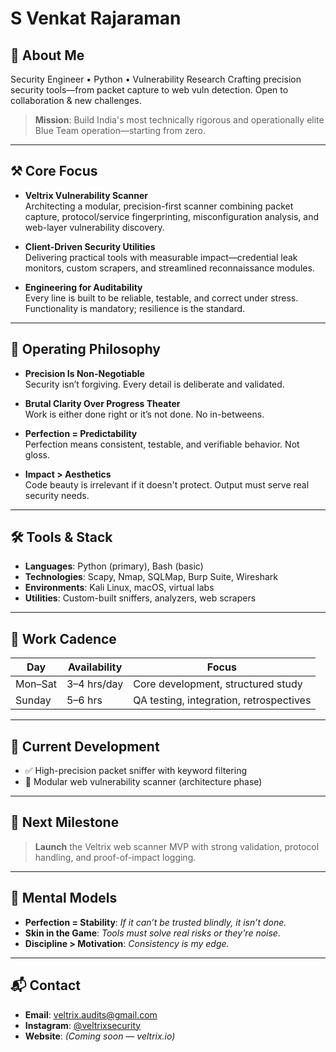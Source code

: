 # S Venkat Rajaraman

## 👤 About Me

Security Engineer • Python • Vulnerability Research
Crafting precision security tools—from packet capture to web vuln detection. Open to collaboration & new challenges.

> **Mission**: Build India's most technically rigorous and operationally elite Blue Team operation—starting from zero.

---

## ⚒️ Core Focus

- **Veltrix Vulnerability Scanner**  
  Architecting a modular, precision-first scanner combining packet capture, protocol/service fingerprinting, misconfiguration analysis, and web-layer vulnerability discovery.

- **Client-Driven Security Utilities**  
  Delivering practical tools with measurable impact—credential leak monitors, custom scrapers, and streamlined reconnaissance modules.

- **Engineering for Auditability**  
  Every line is built to be reliable, testable, and correct under stress. Functionality is mandatory; resilience is the standard.

---

## 🧠 Operating Philosophy

- **Precision Is Non-Negotiable**  
  Security isn’t forgiving. Every detail is deliberate and validated.

- **Brutal Clarity Over Progress Theater**  
  Work is either done right or it’s not done. No in-betweens.

- **Perfection = Predictability**  
  Perfection means consistent, testable, and verifiable behavior. Not gloss.

- **Impact > Aesthetics**  
  Code beauty is irrelevant if it doesn't protect. Output must serve real security needs.

---

## 🛠️ Tools & Stack

- **Languages**: Python (primary), Bash (basic)
- **Technologies**: Scapy, Nmap, SQLMap, Burp Suite, Wireshark
- **Environments**: Kali Linux, macOS, virtual labs
- **Utilities**: Custom-built sniffers, analyzers, web scrapers

---

## 📅 Work Cadence

| Day       | Availability | Focus                                    |
|-----------|--------------|-------------------------------------------|
| Mon–Sat   | 3–4 hrs/day  | Core development, structured study        |
| Sunday    | 5–6 hrs      | QA testing, integration, retrospectives   |

---

## 🚧 Current Development

- ✅ High-precision packet sniffer with keyword filtering
- 🚧 Modular web vulnerability scanner (architecture phase)

---

## 🎯 Next Milestone

> **Launch** the Veltrix web scanner MVP with strong validation, protocol handling, and proof-of-impact logging.

---

## 🧭 Mental Models

- **Perfection = Stability**: *If it can’t be trusted blindly, it isn’t done.*
- **Skin in the Game**: *Tools must solve real risks or they're noise.*
- **Discipline > Motivation**: *Consistency is my edge.*

---

## 📬 Contact

- **Email**: veltrix.audits@gmail.com
- **Instagram**: [@veltrixsecurity](https://www.instagram.com/veltrixsecurity/)
- **Website**: *(Coming soon — veltrix.io)*
